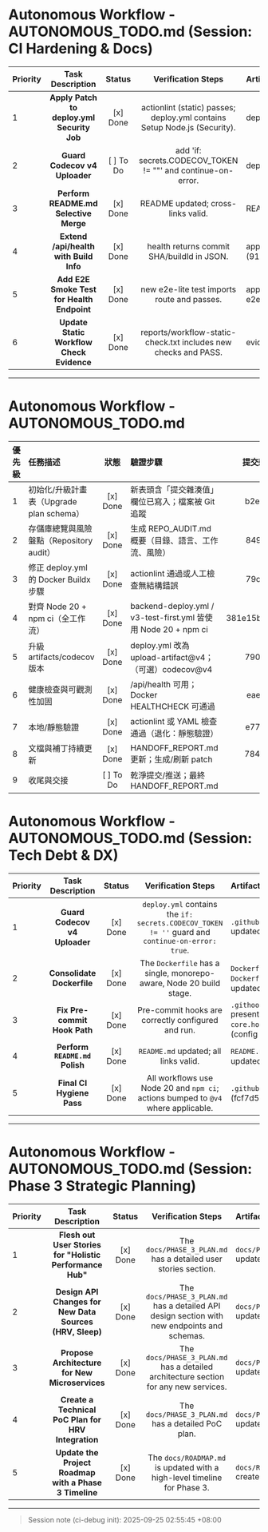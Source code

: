 # Autonomous Workflow - AUTONOMOUS_TODO.md (Session: CI Hardening & Docs)

| Priority | Task Description | Status | Verification Steps | Artifacts & Notes |
|:---|:---:|:---:|:---:|:---|
| 1 | **Apply Patch to deploy.yml Security Job** | [x] Done | actionlint (static) passes; deploy.yml contains Setup Node.js (Security). | deploy.yml updated (6fd3dcd). |
| 2 | **Guard Codecov v4 Uploader** | [ ] To Do | add 'if: secrets.CODECOV_TOKEN != ""' and continue-on-error. | deploy.yml pending small guard. |
| 3 | **Perform README.md Selective Merge** | [x] Done | README updated; cross-links valid. | README.md updated. |
| 4 | **Extend /api/health with Build Info** | [x] Done | health returns commit SHA/buildId in JSON. | apps/frontend/src/app/api/health/route.ts (913c7cd). |
| 5 | **Add E2E Smoke Test for Health Endpoint** | [x] Done | new e2e-lite test imports route and passes. | apps/frontend/src/__tests__/e2e/health-e2e.test.ts (913c7cd). |
| 6 | **Update Static Workflow Check Evidence** | [x] Done | reports/workflow-static-check.txt includes new checks and PASS. | evidence refreshed (071f7de). |

---
# Autonomous Workflow - AUTONOMOUS_TODO.md

| 優先級 | 任務描述 | 狀態 | 驗證步驟 | 提交雜湊值 | 產出與筆記 |
|:---|:---|:---:|:---|:---:|:---|
| 1 | 初始化/升級計畫表（Upgrade plan schema） | [x] Done | 新表頭含「提交雜湊值」欄位已寫入；檔案被 Git 追蹤 | b2ee322 | 建立 8 小時循環的唯一真相來源 |
| 2 | 存儲庫總覽與風險盤點（Repository audit） | [x] Done | 生成 REPO_AUDIT.md 概要（目錄、語言、工作流、風險） | 8494cf2 | 列出語言/服務/工作流，識別高風險項 |
| 3 | 修正 deploy.yml 的 Docker Buildx 步驟 | [x] Done | actionlint 通過或人工檢查無結構錯誤 | 79c5f13 | 加上 docker/setup-buildx-action；移除錯位的 uses |
| 4 | 對齊 Node 20 + npm ci（全工作流） | [x] Done | backend-deploy.yml / v3-test-first.yml 皆使用 Node 20 + npm ci | 381e15b,9e0d5d5 | 升級 actions 到 v4（必要時） |
| 5 | 升級 artifacts/codecov 版本 | [x] Done | deploy.yml 改為 upload-artifact@v4；（可選）codecov@v4 | 7905cd1 | 版本與 pinning 一致性 |
| 6 | 健康檢查與可觀測性加固 | [x] Done | /api/health 可用；Docker HEALTHCHECK 可通過 | eaef8e6 | 新增最小 /api/health 路由 |
| 7 | 本地/靜態驗證 | [x] Done | actionlint 或 YAML 檢查通過（退化：靜態驗證） | e77be4e | reports/workflow-static-check.txt 產生且 PASS |
| 8 | 文檔與補丁持續更新 | [x] Done | HANDOFF_REPORT.md 更新；生成/刷新 patch | 78415d8 | autonomous_session.patch 可攜回滾 |
| 9 | 收尾與交接 | [ ] To Do | 乾淨提交/推送；最終 HANDOFF_REPORT.md | - | 完整交接與下一步建議 |
# Autonomous Workflow - AUTONOMOUS_TODO.md (Session: Tech Debt & DX)

| Priority | Task Description | Status | Verification Steps | Artifacts & Notes |
|:---|:---:|:---:|:---:|:---|
| 1 | **Guard Codecov v4 Uploader** | [x] Done | `deploy.yml` contains the `if: secrets.CODECOV_TOKEN != ''` guard and `continue-on-error: true`. | `.github/workflows/deploy.yml` updated. (33d6659) |
| 2 | **Consolidate Dockerfile** | [x] Done | The `Dockerfile` has a single, monorepo-aware, Node 20 build stage. | `Dockerfile` (and `Dockerfile.production`) updated. (07a9389) |
| 3 | **Fix Pre-commit Hook Path** | [x] Done | Pre-commit hooks are correctly configured and run. | `.githooks/pre-commit` present; `git config core.hooksPath .githooks`. (config active) |
| 4 | **Perform `README.md` Polish** | [x] Done | `README.md` updated; all links valid. | `README.md` and `docs/README.md` updated. (a9234ff) |
| 5 | **Final CI Hygiene Pass** | [x] Done | All workflows use Node 20 and `npm ci`; actions bumped to `@v4` where applicable. | `.github/workflows/*` updated (fcf7d57). |

---
# Autonomous Workflow - AUTONOMOUS_TODO.md (Session: Phase 3 Strategic Planning)

| Priority | Task Description | Status | Verification Steps | Artifacts & Notes |
|:---|:---:|:---:|:---:|:---|
| 1 | **Flesh out User Stories for "Holistic Performance Hub"** | [x] Done | The `docs/PHASE_3_PLAN.md` has a detailed user stories section. | `docs/PHASE_3_PLAN.md` updated. (e700280) |
| 2 | **Design API Changes for New Data Sources (HRV, Sleep)** | [x] Done | The `docs/PHASE_3_PLAN.md` has a detailed API design section with new endpoints and schemas. | `docs/PHASE_3_PLAN.md` updated. (fae204f) |
| 3 | **Propose Architecture for New Microservices** | [x] Done | The `docs/PHASE_3_PLAN.md` has a detailed architecture section for any new services. | `docs/PHASE_3_PLAN.md` updated. (fae204f) |
| 4 | **Create a Technical PoC Plan for HRV Integration** | [x] Done | The `docs/PHASE_3_PLAN.md` has a detailed PoC plan. | `docs/PHASE_3_PLAN.md` updated. (e700280) |
| 5 | **Update the Project Roadmap with a Phase 3 Timeline** | [x] Done | The `docs/ROADMAP.md` is updated with a high-level timeline for Phase 3. | `docs/ROADMAP.md` created (fae204f). |

---

> Session note (ci-debug init): 2025-09-25 02:55:45 +08:00
